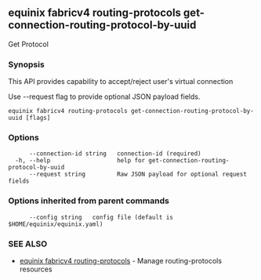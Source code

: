 ## equinix fabricv4 routing-protocols get-connection-routing-protocol-by-uuid

Get Protocol

### Synopsis

This API provides capability to accept/reject user's virtual connection

Use --request flag to provide optional JSON payload fields.

```
equinix fabricv4 routing-protocols get-connection-routing-protocol-by-uuid [flags]
```

### Options

```
      --connection-id string   connection-id (required)
  -h, --help                   help for get-connection-routing-protocol-by-uuid
      --request string         Raw JSON payload for optional request fields
```

### Options inherited from parent commands

```
      --config string   config file (default is $HOME/equinix/equinix.yaml)
```

### SEE ALSO

* [equinix fabricv4 routing-protocols](equinix_fabricv4_routing-protocols.md)	 - Manage routing-protocols resources

